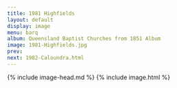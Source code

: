 ```yaml
---
title: 1981 Highfields
layout: default
display: image
menu: barq
album: Queensland Baptist Churches from 1851 Album
image: 1981-Highfields.jpg
prev: 
next: 1982-Caloundra.html
---
```

{% include image-head.md %}
{% include image.html %}